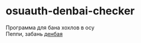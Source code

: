 # osuauth-denbai-checker

Программа для бана хохлов в осу    
Пеппи, забань [денбая](https://osu.ppy.sh/users/9521077)
